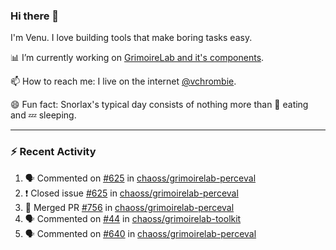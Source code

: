 ### Hi there 👋

I'm Venu. I love building tools that make boring tasks easy.

📊 I’m currently working on [GrimoireLab and it's components](https://chaoss.github.io/grimoirelab).

📫 How to reach me: I live on the internet [@vchrombie](https://www.google.co.in/search?q=vchrombie).

😄 Fun fact: Snorlax's typical day consists of nothing more than :doughnut: eating and :zzz: sleeping.

---

### :zap: Recent Activity

<!--START_SECTION:activity-->
1. 🗣 Commented on [#625](https://github.com/chaoss/grimoirelab-perceval/issues/625) in [chaoss/grimoirelab-perceval](https://github.com/chaoss/grimoirelab-perceval)
2. ❗️ Closed issue [#625](https://github.com/chaoss/grimoirelab-perceval/issues/625) in [chaoss/grimoirelab-perceval](https://github.com/chaoss/grimoirelab-perceval)
3. 🎉 Merged PR [#756](https://github.com/chaoss/grimoirelab-perceval/pull/756) in [chaoss/grimoirelab-perceval](https://github.com/chaoss/grimoirelab-perceval)
4. 🗣 Commented on [#44](https://github.com/chaoss/grimoirelab-toolkit/issues/44) in [chaoss/grimoirelab-toolkit](https://github.com/chaoss/grimoirelab-toolkit)
5. 🗣 Commented on [#640](https://github.com/chaoss/grimoirelab-perceval/issues/640) in [chaoss/grimoirelab-perceval](https://github.com/chaoss/grimoirelab-perceval)
<!--END_SECTION:activity-->

<!--
**vchrombie/vchrombie** is a ✨ _special_ ✨ repository because its `README.md` (this file) appears on your GitHub profile.

Here are some ideas to get you started:

- 🔭 I’m currently working on ...
- 🌱 I’m currently learning ...
- 👯 I’m looking to collaborate on ...
- 🤔 I’m looking for help with ...
- 💬 Ask me about ...
- 📫 How to reach me: ...
- 😄 Pronouns: ...
- ⚡ Fun fact: ...
-->
